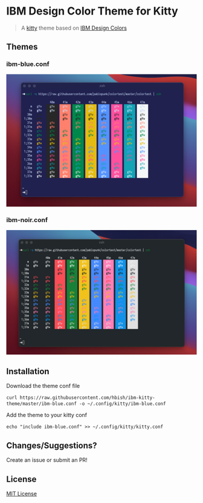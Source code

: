 # IBM Design Color Theme for Kitty

> A [kitty](https://sw.kovidgoyal.net/kitty/) theme based on [IBM Design Colors](https://www.ibm.com/design/language/color)

## Themes

### ibm-blue.conf

![screenshot](screenshots/ibm-blue.png)

### ibm-noir.conf

![screenshot](screenshots/ibm-noir.png)

## Installation

Download the theme conf file

```
curl https://raw.githubusercontent.com/hbish/ibm-kitty-theme/master/ibm-blue.conf -o ~/.config/kitty/ibm-blue.conf
```

Add the theme to your kitty conf

```
echo "include ibm-blue.conf" >> ~/.config/kitty/kitty.conf
```

## Changes/Suggestions?

Create an issue or submit an PR!

## License

[MIT License](./LICENSE)
